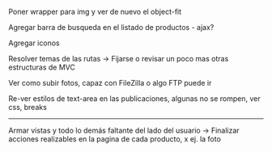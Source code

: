 <!-- En cuanto se filtra una categoría
-> agregar en la lista de filtros uno que diga Todos -->

<!-- Volver a mostrar el estado actual del producto
-> Activado o Desactivado, pero que sea solo informativo -->

<!-- Cambiar cotejamiento de mysql para \_cs para ser case sensitive
Ver cryptographic nonce, sessions -->

Poner wrapper para img y ver de nuevo el object-fit

Agregar barra de busqueda en el listado de productos - ajax?

Agregar iconos

<!-- Agregar login, ver bien el tema authentication -->

Resolver temas de las rutas
-> Fijarse o revisar un poco mas otras estructuras de MVC

Ver como subir fotos, capaz con FileZilla o algo FTP puede ir

Re-ver estilos de text-area en las publicaciones, algunas no se rompen, ver css, breaks

---

Armar vistas y todo lo demás faltante del lado del usuario
-> Finalizar acciones realizables en la pagina de cada producto, x ej. la foto
